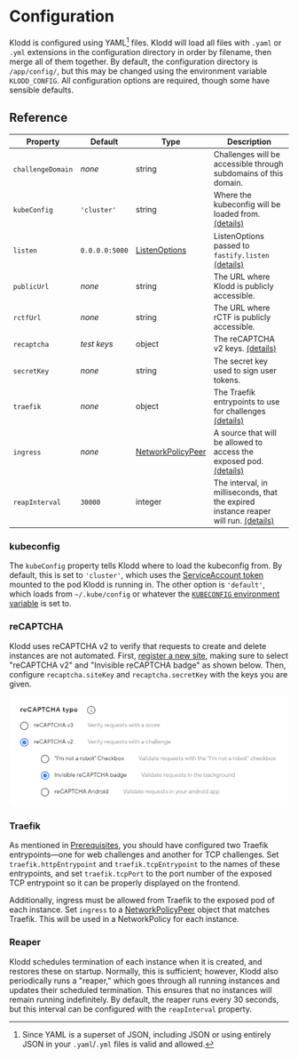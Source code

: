 # Configuration

Klodd is configured using YAML[^1] files. Klodd will load all files with `.yaml` or `.yml` extensions in the configuration directory in order by filename, then merge all of them together. By default, the configuration directory is `/app/config/`, but this may be changed using the environment variable `KLODD_CONFIG`. All configuration options are required, though some have sensible defaults.

[^1]: Since YAML is a superset of JSON, including JSON or using entirely JSON in your `.yaml`/`.yml` files is valid and allowed.

## Reference

| Property          | Default        | Type                     | Description                                                                                    |
| ----------------- | -------------- | ------------------------ | ---------------------------------------------------------------------------------------------- |
| `challengeDomain` | _none_         | string                   | Challenges will be accessible through subdomains of this domain.                               |
| `kubeConfig`      | `'cluster'`    | string                   | Where the kubeconfig will be loaded from. [(details)](#kubeconfig)                             |
| `listen`          | `0.0.0.0:5000` | [ListenOptions][lo]      | ListenOptions passed to `fastify.listen` [(details)][lo]                                       |
| `publicUrl`       | _none_         | string                   | The URL where Klodd is publicly accessible.                                                    |
| `rctfUrl`         | _none_         | string                   | The URL where rCTF is publicly accessible.                                                     |
| `recaptcha`       | _test keys_    | object                   | The reCAPTCHA v2 keys. [(details)](#recaptcha)                                                 |
| `secretKey`       | _none_         | string                   | The secret key used to sign user tokens.                                                       |
| `traefik`         | _none_         | object                   | The Traefik entrypoints to use for challenges [(details)](#traefik)                            |
| `ingress`         | _none_         | [NetworkPolicyPeer][npp] | A source that will be allowed to access the exposed pod. [(details)](#traefik)                 |
| `reapInterval`    | `30000`        | integer                  | The interval, in milliseconds, that the expired instance reaper will run. [(details)](#reaper) |

[npp]: https://kubernetes.io/docs/reference/generated/kubernetes-api/v1.24/#networkpolicypeer-v1-networking-k8s-io
[lo]: https://nodejs.org/api/net.html#serverlistenoptions-callback

### kubeconfig

The `kubeConfig` property tells Klodd where to load the kubeconfig from. By default, this is set to `'cluster'`, which uses the [ServiceAccount token](https://kubernetes.io/docs/reference/access-authn-authz/authentication/#service-account-tokens) mounted to the pod Klodd is running in. The other option is `'default'`, which loads from `~/.kube/config` or whatever the [`KUBECONFIG` environment variable](https://kubernetes.io/docs/tasks/access-application-cluster/configure-access-multiple-clusters/#set-the-kubeconfig-environment-variable) is set to.

### reCAPTCHA

Klodd uses reCAPTCHA v2 to verify that requests to create and delete instances are not automated. First, [register a new site](https://www.google.com/recaptcha/admin/create), making sure to select "reCAPTCHA v2" and "Invisible reCAPTCHA badge" as shown below. Then, configure `recaptcha.siteKey` and `recaptcha.secretKey` with the keys you are given.

![Screenshot showing reCAPTCHA v2 and Invisible reCAPTCHA badge selected](../img/recaptcha.png)

### Traefik

As mentioned in [Prerequisites](./prerequisites.md), you should have configured two Traefik entrypoints—one for web challenges and another for TCP challenges. Set `traefik.httpEntrypoint` and `traefik.tcpEntrypoint` to the names of these entrypoints, and set `traefik.tcpPort` to the port number of the exposed TCP entrypoint so it can be properly displayed on the frontend.

Additionally, ingress must be allowed from Traefik to the exposed pod of each instance. Set `ingress` to a [NetworkPolicyPeer][npp] object that matches Traefik. This will be used in a NetworkPolicy for each instance.

### Reaper

Klodd schedules termination of each instance when it is created, and restores these on startup. Normally, this is sufficient; however, Klodd also periodically runs a "reaper," which goes through all running instances and updates their scheduled termination. This ensures that no instances will remain running indefinitely. By default, the reaper runs every 30 seconds, but this interval can be configured with the `reapInterval` property.
